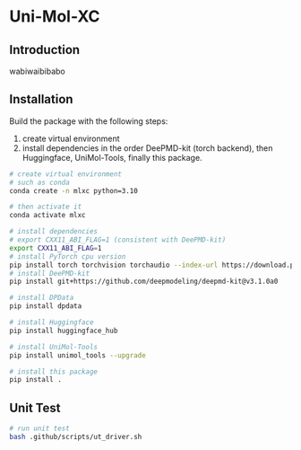 # Uni-Mol-XC

## Introduction

wabiwaibibabo

## Installation

Build the package with the following steps:

1. create virtual environment
2. install dependencies in the order DeePMD-kit (torch backend), then Huggingface, UniMol-Tools, finally this package.

```bash
# create virtual environment
# such as conda
conda create -n mlxc python=3.10

# then activate it
conda activate mlxc

# install dependencies
# export CXX11_ABI_FLAG=1 (consistent with DeePMD-kit)
export CXX11_ABI_FLAG=1
# install PyTorch cpu version
pip install torch torchvision torchaudio --index-url https://download.pytorch.org/whl/cpu
# install DeePMD-kit
pip install git+https://github.com/deepmodeling/deepmd-kit@v3.1.0a0

# install DPData
pip install dpdata

# install Huggingface
pip install huggingface_hub

# install UniMol-Tools
pip install unimol_tools --upgrade

# install this package
pip install .
```

## Unit Test

```bash
# run unit test
bash .github/scripts/ut_driver.sh
```
